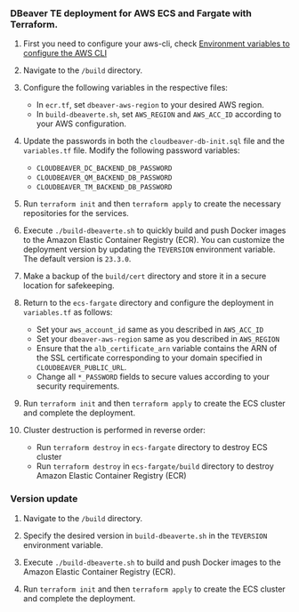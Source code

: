 ### DBeaver TE deployment for AWS ECS and Fargate with Terraform.

1. First you need to configure your aws-cli, check [Environment variables to configure the AWS CLI](https://docs.aws.amazon.com/cli/latest/userguide/cli-configure-envvars.html)

2. Navigate to the `/build` directory.

3. Configure the following variables in the respective files:
   - In `ecr.tf`, set `dbeaver-aws-region` to your desired AWS region.
   - In `build-dbeaverte.sh`, set `AWS_REGION` and `AWS_ACC_ID` according to your AWS configuration.

4. Update the passwords in both the `cloudbeaver-db-init.sql` file and the `variables.tf` file. Modify the following password variables:
   - `CLOUDBEAVER_DC_BACKEND_DB_PASSWORD`
   - `CLOUDBEAVER_QM_BACKEND_DB_PASSWORD`
   - `CLOUDBEAVER_TM_BACKEND_DB_PASSWORD`

5. Run `terraform init` and then `terraform apply` to create the necessary repositories for the services.

6. Execute `./build-dbeaverte.sh` to quickly build and push Docker images to the Amazon Elastic Container Registry (ECR). You can customize the deployment version by updating the `TEVERSION` environment variable. The default version is `23.3.0`.

7. Make a backup of the `build/cert` directory and store it in a secure location for safekeeping.

8. Return to the `ecs-fargate` directory and configure the deployment in `variables.tf` as follows:
   - Set your `aws_account_id` same as you described in `AWS_ACC_ID`
   - Set your `dbeaver-aws-region` same as you described in `AWS_REGION`
   - Ensure that the `alb_certificate_arn` variable contains the ARN of the SSL certificate corresponding to your domain specified in `CLOUDBEAVER_PUBLIC_URL`.
   - Change all `*_PASSWORD` fields to secure values according to your security requirements.

9. Run `terraform init` and then `terraform apply` to create the ECS cluster and complete the deployment.

10. Cluster destruction is performed in reverse order:
    - Run `terraform destroy` in `ecs-fargate` directory to destroy ECS cluster
    - Run `terraform destroy` in `ecs-fargate/build` directory to destroy Amazon Elastic Container Registry (ECR)

### Version update

1. Navigate to the `/build` directory.

2. Specify the desired version in  `build-dbeaverte.sh` in the `TEVERSION` environment variable.

3. Execute `./build-dbeaverte.sh` to build and push Docker images to the Amazon Elastic Container Registry (ECR).

4. Run `terraform init` and then `terraform apply` to create the ECS cluster and complete the deployment.
